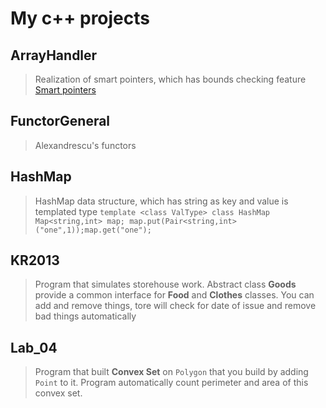 My c++ projects
==

ArrayHandler
----
> Realization of smart pointers, which has bounds checking feature
> [Smart pointers](http://en.wikipedia.org/wiki/Smart_pointer)

FunctorGeneral
----
> Alexandrescu's functors

HashMap
-----
> HashMap data structure, which has string as key and value is templated type
> `template <class ValType>
class HashMap Map<string,int> map; map.put(Pair<string,int>("one",1));map.get("one");`

KR2013
-----
> Program that simulates storehouse work.
> Abstract class **Goods** provide a common interface for **Food** and **Clothes** classes.
> You can add and remove things, tore will check for date of issue and remove bad things
> automatically

Lab_04
---
> Program that built **Convex Set** on `Polygon` that you build by adding
> `Point` to it. Program automatically count perimeter and area of this convex set.
